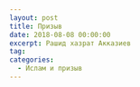 ```yaml
---
layout: post
title: Призыв
date: 2018-08-08 00:00:00
excerpt: Рашид хазрат Акказиев
tag:
categories:
  - Ислам и призыв
---
```

